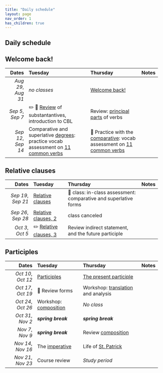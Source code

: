 ```yaml
---
title: "Daily schedule"
layout: page
nav_order: 1
has_children: true
---
```


## Daily schedule



## Welcome back!

| Dates | Tuesday | Thursday | Notes |
| ---: | :--- | :--- | :--- |
| *Aug 29*, *Aug 31* | *no classes* | [Welcome back!](../assignments/welcomeback/)  |  |
| *Sep 5*, *Sep 7* | ✏️ 🔬 [Review](../assignments/review1/) of substantantives, introduction to CBL | Review: [principal parts](../assignments/verbs/) of verbs |  |
| *Sep 12*, *Sep 14* |  Comparative and superlative [degrees](../assignments/degrees/): practice vocab assessment on [11 common verbs](https://neelsmith.github.io/latin102/review/verbs1/) | 🔬 Practice with the [comparative](../assignments/comparative/): vocab assessment on [11 common verbs](https://neelsmith.github.io/latin102/review/verbs1/) |  |

## Relative clauses

| Dates | Tuesday | Thursday | Notes |
| ---: | :--- | :--- | :--- |
| *Sep 19*, *Sep 21* | [Relative clauses](../assignments/relative/) | 🔬 class: in-class assessment: comparative and superlative forms |  |
| *Sep 26*, *Sep 28* | [Relative clauses, 2](../assignments/relative2/) | class canceled |  |
| *Oct 3*, *Oct 5* | ✏️ [Relative clauses, 3](../assignments/relative3/) | Review indirect statement, and the future participle |  |

## Participles

| Dates | Tuesday | Thursday | Notes |
| ---: | :--- | :--- | :--- |
| *Oct 10*, *Oct 12* | [Participles](../assignments/participles1/) | [The present participle](../assignments/presentparticiple/) |  |
| *Oct 17*, *Oct 19* | 🔬 Review forms | Workshop: [translation](../assignments/translation1/) and analysis |  |
| *Oct 24*, *Oct 26* | Workshop: [composition](../assignments/composition1/) | *No class* |  |
| *Oct 31*, *Nov 2* | ***spring break*** | ***spring break*** |  |
| *Nov 7*, *Nov 9* | ***spring break*** | Review [composition](../assignments/composition1/) |  |
| *Nov 14*, *Nov 16* | The [imperative](../assignments/imperative/) | Life of [St. Patrick](../assignments/patrick/) |  |
| *Nov 21*, *Nov 23* | Course review | *Study period* |  |